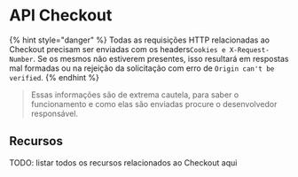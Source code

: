 # API Checkout



{% hint style="danger" %}
Todas as requisições  HTTP relacionadas ao Checkout precisam ser enviadas com os headers`Cookies e X-Request-Number`. Se os mesmos não estiverem presentes, isso resultará em respostas mal formadas ou na rejeição da solicitação com erro de `Origin can't be verified`.
{% endhint %}

> Essas informações são de extrema cautela, para saber o funcionamento e como elas são enviadas procure o desenvolvedor responsável.

## Recursos

TODO: listar todos os recursos relacionados ao Checkout aqui

